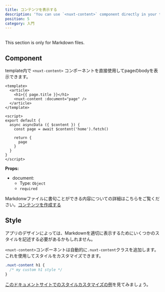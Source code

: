 ```yaml
---
title: コンテンツを表示する
description: 'You can use `<nuxt-content>` component directly in your template to display your Markdown.'
position: 5
category: 入門
---
```


<br>
<base-alert type="info">This section is only for Markdown files.</base-alert>

## Component

template内で `<nuxt-content>` コンポーネントを直接使用してpageのbodyを表示できます。

```vue
<template>
  <article>
    <h1>{{ page.title }}</h1>
    <nuxt-content :document="page" />
  </article>
</template>

<script>
export default {
  async asyncData ({ $content }) {
    const page = await $content('home').fetch()

    return {
      page
    }
  }
}
</script>
```


**Props:**
- document:
  - Type: `Object`
  - `required`

Markdonwファイルに書句ことができる内容についての詳細はこちらをご覧ください。[コンテンツを作成する](/ja/writing#markdown)

## Style

アプリのデザインによっては、Markdownを適切に表示するためにいくつかのスタイルを記述する必要があるかもしれません。

`<nuxt-content>`コンポーネントは自動的に`.nuxt-content`クラスを追加します。これを使用してスタイルをカスタマイズできます。

```css
.nuxt-content h1 {
  /* my custom h1 style */
}
```

[このドキュメントサイトでのスタイルカスタマイズの例](https://github.com/nuxt/content/blob/master/docs/pages/_slug.vue)を見てみましょう。
